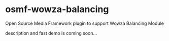 osmf-wowza-balancing
====================

Open Source Media Framework plugin to support Wowza Balancing Module

description and fast demo is coming soon...